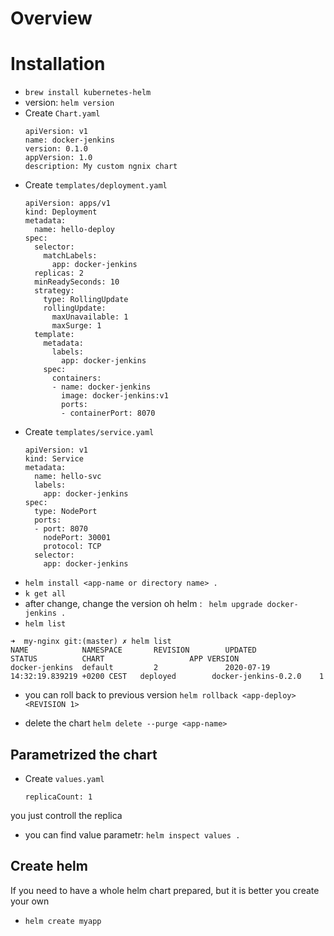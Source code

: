# Overview


# Installation
* `brew install kubernetes-helm`
* version: `helm version`
* Create `Chart.yaml`
    ```
    apiVersion: v1
    name: docker-jenkins
    version: 0.1.0
    appVersion: 1.0
    description: My custom ngnix chart
    ```
* Create `templates/deployment.yaml`
    ```
    apiVersion: apps/v1
    kind: Deployment
    metadata:
      name: hello-deploy
    spec:
      selector:
        matchLabels:
          app: docker-jenkins
      replicas: 2
      minReadySeconds: 10
      strategy:
        type: RollingUpdate
        rollingUpdate:
          maxUnavailable: 1
          maxSurge: 1
      template:
        metadata:
          labels:
            app: docker-jenkins
        spec:
          containers:
          - name: docker-jenkins
            image: docker-jenkins:v1
            ports:
            - containerPort: 8070
    ```
* Create `templates/service.yaml`
    ```
    apiVersion: v1
    kind: Service
    metadata:
      name: hello-svc
      labels:
        app: docker-jenkins
    spec:
      type: NodePort
      ports:
      - port: 8070
        nodePort: 30001
        protocol: TCP
      selector:
        app: docker-jenkins
    ```        
* `helm install <app-name or directory name> . `
* `k get all`
* after change, change the version oh helm : ` helm upgrade docker-jenkins .`
* `helm list`
```
➜  my-nginx git:(master) ✗ helm list
NAME            NAMESPACE       REVISION        UPDATED                                 STATUS          CHART                   APP VERSION
docker-jenkins  default         2               2020-07-19 14:32:19.839219 +0200 CEST   deployed        docker-jenkins-0.2.0    1          
```

* you can roll back to previous version `helm rollback <app-deploy> <REVISION 1>`

* delete the chart `helm delete --purge <app-name>`
## Parametrized the chart
* Create `values.yaml`
    ```
    replicaCount: 1
    ```
you just controll the replica
* you can find value parametr: `helm inspect values .`
    

## Create helm 
If you need to have a whole helm chart prepared, but it is better you create your own
* `helm create myapp`
    
